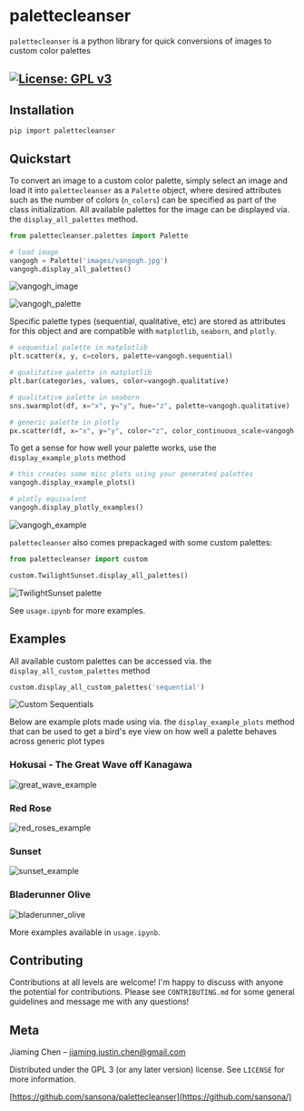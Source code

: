 # palettecleanser
`palettecleanser` is a python library for quick conversions of images to custom color palettes

[![License: GPL v3](https://img.shields.io/badge/License-GPLv3-blue.svg)](https://www.gnu.org/licenses/gpl-3.0)
---
## Installation
```pip import palettecleanser```
## Quickstart
To convert an image to a custom color palette, simply select an image and load it into `palettecleanser` as a `Palette` object, where desired attributes such as the number of colors (`n_colors`) can be specified as part of the class initialization. All available palettes for the image can be displayed via. the `display_all_palettes` method.
```py
from palettecleanser.palettes import Palette

# load image
vangogh = Palette('images/vangogh.jpg')
vangogh.display_all_palettes()
```

![vangogh_image](images/vangogh_small.png?raw=true "Starry Night")

![vangogh_palette](images/examples/vangogh_palettes.png "Vangogh palette Examples")

Specific palette types (sequential, qualitative, etc) are stored as attributes for this object and are compatible with `matplotlib`, `seaborn`, and `plotly`.
```py
# sequential palette in matplotlib
plt.scatter(x, y, c=colors, palette=vangogh.sequential)

# qualitative palette in matplotlib
plt.bar(categories, values, color=vangogh.qualitative)

# qualitative palette in seaborn
sns.swarmplot(df, x="x", y="y", hue="z", palette=vangogh.qualitative)

# generic palette in plotly
px.scatter(df, x="x", y="y", color="z", color_continuous_scale=vangogh.plotly)
```
To get a sense for how well your palette works, use the `display_example_plots` method
```py
# this creates some misc plots using your generated palettes
vangogh.display_example_plots()

# plotly equivalent
vangogh.display_plotly_examples()
```
![vangogh_example](images/examples/vangogh_output.png)

`palettecleanser` also comes prepackaged with some custom palettes:
```py
from palettecleanser import custom

custom.TwilightSunset.display_all_palettes()
```
![TwilightSunset palette](images/examples/sunset_palettes.png)

See `usage.ipynb` for more examples.

## Examples
All available custom palettes can be accessed via. the `display_all_custom_palettes` method
```py
custom.display_all_custom_palettes('sequential')
```
![Custom Sequentials](images/examples/custom_sequentials.png)

Below are example plots made using via. the `display_example_plots` method that can be used to get a bird's eye view on how well a palette behaves across generic plot types
### Hokusai - The Great Wave off Kanagawa
![great_wave_example](images/examples/great_wave_output.png)

### Red Rose
![red_roses_example](images/examples/red_roses_output.png)

### Sunset
![sunset_example](images/examples/sunset_output.png)

### Bladerunner Olive
![bladerunner_olive](images/examples/bladerunner_olive_output.png)

More examples available in `usage.ipynb`.

## Contributing
Contributions at all levels are welcome! I'm happy to discuss with anyone the potential for contributions. Please see `CONTRIBUTING.md` for some general guidelines and message me with any questions!

## Meta
Jiaming Chen –  jiaming.justin.chen@gmail.com

Distributed under the GPL 3 (or any later version) license. See ``LICENSE`` for more information.

[https://github.com/sansona/palettecleanser](https://github.com/sansona/)